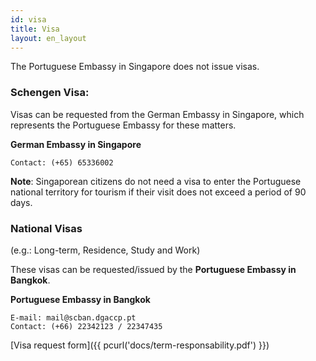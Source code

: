 ```yaml
---
id: visa
title: Visa
layout: en_layout
---
```


The Portuguese Embassy in Singapore does not issue visas.

### Schengen Visa:

Visas can be requested from the German Embassy in Singapore, which represents the Portuguese Embassy for these matters.

<strong>German Embassy in Singapore</strong>

    Contact: (+65) 65336002

<strong>Note</strong>: Singaporean citizens do not need a visa to enter the Portuguese national territory for tourism if their visit does not exceed a period of 90 days.

### National Visas

(e.g.: Long-term, Residence, Study and Work)

These visas can be requested/issued by the <strong>Portuguese Embassy in Bangkok</strong>.

<strong>Portuguese Embassy in Bangkok</strong>

    E-mail: mail@scban.dgaccp.pt
    Contact: (+66) 22342123 / 22347435

[Visa request form]({{ pcurl('docs/term-responsability.pdf') }})
